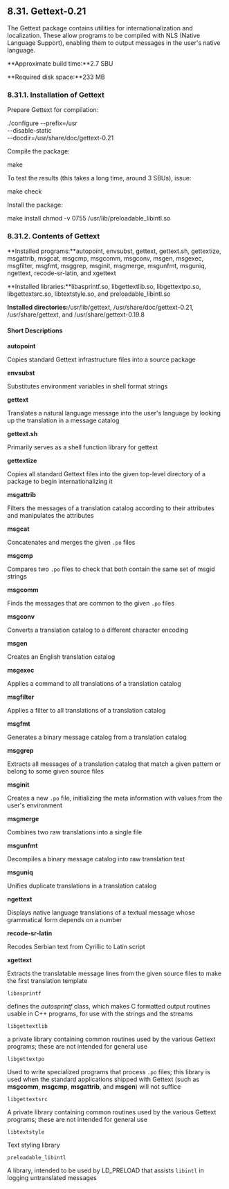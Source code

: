 ## 8.31. Gettext-0.21

The Gettext package contains utilities for internationalization and localization. These allow programs to be compiled with NLS (Native Language Support), enabling them to output messages in the user's native language.

**Approximate build time:**2.7 SBU

**Required disk space:**233 MB

### 8.31.1. Installation of Gettext

Prepare Gettext for compilation:

./configure --prefix=/usr    \
            --disable-static \
            --docdir=/usr/share/doc/gettext-0.21

Compile the package:

make

To test the results (this takes a long time, around 3 SBUs), issue:

make check

Install the package:

make install
chmod -v 0755 /usr/lib/preloadable_libintl.so

### 8.31.2. Contents of Gettext

**Installed programs:**autopoint, envsubst, gettext, gettext.sh, gettextize, msgattrib, msgcat, msgcmp, msgcomm, msgconv, msgen, msgexec, msgfilter, msgfmt, msggrep, msginit, msgmerge, msgunfmt, msguniq, ngettext, recode-sr-latin, and xgettext

**Installed libraries:**libasprintf.so, libgettextlib.so, libgettextpo.so, libgettextsrc.so, libtextstyle.so, and preloadable_libintl.so

**Installed directories:**/usr/lib/gettext, /usr/share/doc/gettext-0.21, /usr/share/gettext, and /usr/share/gettext-0.19.8

#### Short Descriptions

**autopoint**

Copies standard Gettext infrastructure files into a source package

**envsubst**

Substitutes environment variables in shell format strings

**gettext**

Translates a natural language message into the user's language by looking up the translation in a message catalog

**gettext.sh**

Primarily serves as a shell function library for gettext

**gettextize**

Copies all standard Gettext files into the given top-level directory of a package to begin internationalizing it

**msgattrib**

Filters the messages of a translation catalog according to their attributes and manipulates the attributes

**msgcat**

Concatenates and merges the given `.po` files

**msgcmp**

Compares two `.po` files to check that both contain the same set of msgid strings

**msgcomm**

Finds the messages that are common to the given `.po` files

**msgconv**

Converts a translation catalog to a different character encoding

**msgen**

Creates an English translation catalog

**msgexec**

Applies a command to all translations of a translation catalog

**msgfilter**

Applies a filter to all translations of a translation catalog

**msgfmt**

Generates a binary message catalog from a translation catalog

**msggrep**

Extracts all messages of a translation catalog that match a given pattern or belong to some given source files

**msginit**

Creates a new `.po` file, initializing the meta information with values from the user's environment

**msgmerge**

Combines two raw translations into a single file

**msgunfmt**

Decompiles a binary message catalog into raw translation text

**msguniq**

Unifies duplicate translations in a translation catalog

**ngettext**

Displays native language translations of a textual message whose grammatical form depends on a number

**recode-sr-latin**

Recodes Serbian text from Cyrillic to Latin script

**xgettext**

Extracts the translatable message lines from the given source files to make the first translation template

`libasprintf`

defines the _autosprintf_ class, which makes C formatted output routines usable in C++ programs, for use with the _<string>_ strings and the _<iostream>_ streams

`libgettextlib`

a private library containing common routines used by the various Gettext programs; these are not intended for general use

`libgettextpo`

Used to write specialized programs that process `.po` files; this library is used when the standard applications shipped with Gettext (such as **msgcomm**, **msgcmp**, **msgattrib**, and **msgen**) will not suffice

`libgettextsrc`

A private library containing common routines used by the various Gettext programs; these are not intended for general use

`libtextstyle`

Text styling library

`preloadable_libintl`

A library, intended to be used by LD_PRELOAD that assists `libintl` in logging untranslated messages